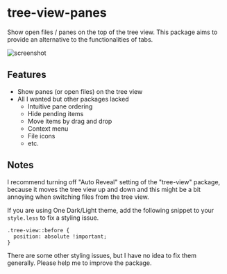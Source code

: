 # tree-view-panes
Show open files / panes on the top of the tree view.
This package aims to provide an alternative to the functionalities of tabs.

![screenshot](https://github.com/susisu/tree-view-panes/wiki/images/demo.gif)

## Features
* Show panes (or open files) on the tree view
* All I wanted but other packages lacked
    - Intuitive pane ordering
    - Hide pending items
    - Move items by drag and drop
    - Context menu
    - File icons
    - etc.

## Notes
I recommend turning off "Auto Reveal" setting of the "tree-view" package,
because it moves the tree view up and down and this might be a bit annoying when
switching files from the tree view.

If you are using One Dark/Light theme, add the following snippet to your
`style.less` to fix a styling issue.

``` less
.tree-view::before {
  position: absolute !important;
}
```

There are some other styling issues, but I have no idea to fix them generally.
Please help me to improve the package.
